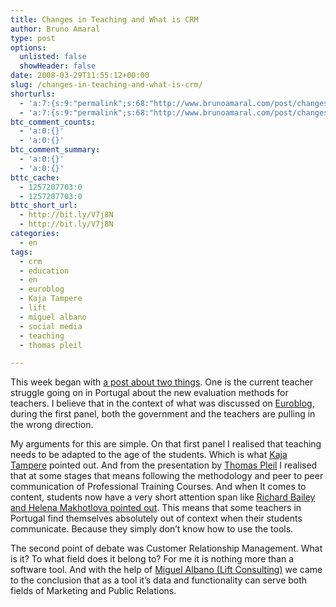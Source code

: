 ```yaml
---
title: Changes in Teaching and What is CRM
author: Bruno Amaral
type: post
options:
  unlisted: false
  showHeader: false
date: 2008-03-29T11:55:12+00:00
slug: /changes-in-teaching-and-what-is-crm/
shorturls:
  - 'a:7:{s:9:"permalink";s:68:"http://www.brunoamaral.com/post/changes-in-teaching-and-what-is-crm/";s:7:"tinyurl";s:25:"http://tinyurl.com/deexz3";s:4:"isgd";s:17:"http://is.gd/pIpM";s:5:"bitly";s:19:"http://bit.ly/RnSYy";s:5:"snipr";s:22:"http://snipr.com/evjhj";s:5:"snurl";s:22:"http://snurl.com/evjhj";s:7:"snipurl";s:24:"http://snipurl.com/evjhj";}'
  - 'a:7:{s:9:"permalink";s:68:"http://www.brunoamaral.com/post/changes-in-teaching-and-what-is-crm/";s:7:"tinyurl";s:25:"http://tinyurl.com/deexz3";s:4:"isgd";s:17:"http://is.gd/pIpM";s:5:"bitly";s:19:"http://bit.ly/RnSYy";s:5:"snipr";s:22:"http://snipr.com/evjhj";s:5:"snurl";s:22:"http://snurl.com/evjhj";s:7:"snipurl";s:24:"http://snipurl.com/evjhj";}'
btc_comment_counts:
  - 'a:0:{}'
  - 'a:0:{}'
btc_comment_summary:
  - 'a:0:{}'
  - 'a:0:{}'
bttc_cache:
  - 1257207703:0
  - 1257207703:0
bttc_short_url:
  - http://bit.ly/V7j8N
  - http://bit.ly/V7j8N
categories:
  - en
tags:
  - crm
  - education
  - en
  - euroblog
  - Kaja Tampere
  - lift
  - miguel albano
  - social media
  - teaching
  - thomas pleil

---
```

This week began with [a post about two things][1]. One is the current teacher struggle going on in Portugal about the new evaluation methods for teachers. I believe that in the context of what was discussed on [Euroblog][2], during the first panel, both the government and the teachers are pulling in the wrong direction.

My arguments for this are simple. On that first panel I realised that teaching needs to be adapted to the age of the students. Which is what [Kaja Tampere][3] pointed out. And from the presentation by [Thomas Pleil][4] I realised that at some stages that means following the methodology and peer to peer communication of Professional Training Courses. And when It comes to content, students now have a very short attention span like [Richard Bailey and Helena Makhotlova pointed out][5]. This means that some teachers in Portugal find themselves absolutely out of context when their students communicate. Because they simply don&#8217;t know how to use the tools.

The second point of debate was Customer Relationship Management. What is it? To what field does it belong to? For me it is nothing more than a software tool. And with the help of [Miguel Albano (Lift Consulting)][6] we came to the conclusion that as a tool it&#8217;s data and functionality can serve both fields of Marketing and Public Relations.

 [1]: /pt/post/os-social-media-na-educacao/
 [2]: http://www.euroblog2008.org
 [3]: http://kajatampere.wordpress.com/
 [4]: http://thomaspleil.wordpress.com/
 [5]: /wp-content/uploads/2008/03/baileymakhotlova1.pdf
 [6]: http://lift.com.pt/en